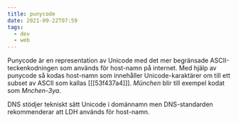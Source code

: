 ```yaml
---
title: punycode
date: 2021-09-22T07:59
tags: 
  - dev
  - web
---
```


Punycode är en representation av Unicode med det mer begränsade
ASCII-teckenkodningen som används för host-namn på internet. Med hjälp av
punycode så kodas host-namn som innehåller Unicode-karaktärer om till ett subset
av ASCII som kallas [[[53f437a4]]]. _München_ blir till exempel kodat
som _Mnchen-3ya_.

DNS stödjer tekniskt sätt Unicode i domännamn men DNS-standarden rekommenderar
att LDH används för host-namn.
